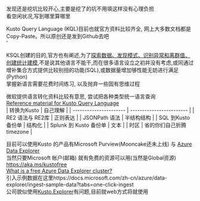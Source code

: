 发现还是挖坑比较开心,主要是挖了的坑不用填这样没有心理负担<BR>
看空闲状况,写到哪里算哪里<BR>

Kusto Query Language (KQL)目前也就官方资料比较齐全, 网上大多数文档都是Copy-Paste。所以原创还是发到Github去吧<BR>'


KSQL创建的目的,官方也有阐述,为了[探索数据、发现模式、识别异常和离群值、创建统计建模](https://docs.microsoft.com/zh-cn/azure/data-explorer/kusto/query/),不是说其他语言不能干,而在很多语言设立之初并没有考虑,或同通过增补集合方式提供比较别扭的功能(SQL),或数据量增加够性能无妨进行满足(Python)<BR>
掌握新语言需要花费时间练习, 以及抛弃一些固有思维过程<BR>

微软提供语言转化资料比较有意思, 尝试把各种类型统一语言查询<BR>
[Reference material for Kusto Query Language](https://docs.microsoft.com/zh-cn/azure/data-explorer/kusto/query/re2) <BR>
| 转换为Kusto            | 自己理解                 |
| ---------------------- | ------------------------ |
| RE2 语法与 RE2库       | 正则表达                 |
| JSONPath 语法          | 半结构结构               |
| SQL 到Kusto 备份单     | 结构化                   |
| Splunk 到 Kusto 备份单 | 文本                     |
| 时区                   | 省的你们自己折腾timezone |
<BR>

目前可以使用Kusto 的产品有Microsoft Purview(Mooncake还未上线) 与 [Azure Data Explorer](https://www.azure.cn/pricing/details/data-explorer/)<BR>
当然只要Microsoft 帐户(邮箱) 就有免费的资源可以用(当然是Global资源) https://aka.ms/kustofree <BR>
[What is a free Azure Data Explorer cluster?](https://docs.microsoft.com/zh-cn/azure/data-explorer/start-for-free)<BR>
引入示例数据在这里https://docs.microsoft.com/zh-cn/azure/data-explorer/ingest-sample-data?tabs=one-click-ingest<BR>
公司貌似使用[Kusto.Explorer](https://docs.microsoft.com/en-us/azure/data-explorer/kusto/tools/kusto-explorer)有问题,目前就web方式将就使用




